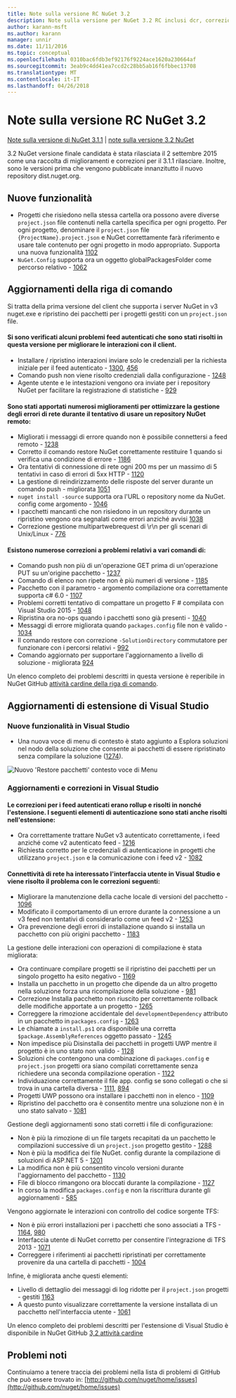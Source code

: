 ```yaml
---
title: Note sulla versione RC NuGet 3.2
description: Note sulla versione per NuGet 3.2 RC inclusi dcr, correzioni di bug, le funzionalità aggiunte e problemi noti.
author: karann-msft
ms.author: karann
manager: unnir
ms.date: 11/11/2016
ms.topic: conceptual
ms.openlocfilehash: 0310bac6fdb3ef92176f9224ace1620a230664af
ms.sourcegitcommit: 3eab9c4dd41ea7ccd2c28bb5ab16f6fbbec13708
ms.translationtype: MT
ms.contentlocale: it-IT
ms.lasthandoff: 04/26/2018
---
```

# <a name="nuget-32-rc-release-notes"></a>Note sulla versione RC NuGet 3.2

[Note sulla versione di NuGet 3.1.1](../release-notes/nuget-3.1.1.md) | [note sulla versione 3.2 NuGet](../release-notes/nuget-3.2.md)

3.2 NuGet versione finale candidata è stata rilasciata il 2 settembre 2015 come una raccolta di miglioramenti e correzioni per il 3.1.1 rilasciare.  Inoltre, sono le versioni prima che vengono pubblicate innanzitutto il nuovo repository dist.nuget.org.

## <a name="new-features"></a>Nuove funzionalità

* Progetti che risiedono nella stessa cartella ora possono avere diverse `project.json` file contenuti nella cartella specifica per ogni progetto.  Per ogni progetto, denominare il `project.json` file `{ProjectName}.project.json` e NuGet correttamente farà riferimento e usare tale contenuto per ogni progetto in modo appropriato.  Supporta una nuova funzionalità [1102](https://github.com/NuGet/Home/issues/1102)
* `NuGet.Config` supporta ora un oggetto globalPackagesFolder come percorso relativo - [1062](https://github.com/NuGet/Home/issues/1062)

## <a name="command-line-updates"></a>Aggiornamenti della riga di comando

Si tratta della prima versione del client che supporta i server NuGet in v3 nuget.exe e ripristino dei pacchetti per i progetti gestiti con un `project.json` file.

#### <a name="there-were-a-number-of-authenticated-feed-issues-that-were-addressed-in-this-release-to-improve-interactions-with-the-client"></a>Si sono verificati alcuni problemi feed autenticati che sono stati risolti in questa versione per migliorare le interazioni con il client.

* Installare / ripristino interazioni inviare solo le credenziali per la richiesta iniziale per il feed autenticato - [1300](https://github.com/NuGet/Home/issues/1300), [456](https://github.com/NuGet/Home/issues/456)
* Comando push non viene risolto credenziali dalla configurazione - [1248](https://github.com/NuGet/Home/issues/1248)
* Agente utente e le intestazioni vengono ora inviate per i repository NuGet per facilitare la registrazione di statistiche - [929](https://github.com/NuGet/Home/issues/929)

#### <a name="we-made-a-number-of-improvements-to-better-handle-network-failures-while-attempting-to-work-with-a-remote-nuget-repository"></a>Sono stati apportati numerosi miglioramenti per ottimizzare la gestione degli errori di rete durante il tentativo di usare un repository NuGet remoto:

* Migliorati i messaggi di errore quando non è possibile connettersi a feed remoto - [1238](https://github.com/NuGet/Home/issues/1238)
* Corretto il comando restore NuGet correttamente restituire 1 quando si verifica una condizione di errore - [1186](https://github.com/NuGet/Home/issues/1186)
* Ora tentativi di connessione di rete ogni 200 ms per un massimo di 5 tentativi in caso di errori di 5xx HTTP - [1120](https://github.com/NuGet/Home/issues/1120)
* La gestione di reindirizzamento delle risposte del server durante un comando push - migliorata [1051](https://github.com/NuGet/Home/issues/1051)
* `nuget install -source` supporta ora l'URL o repository nome da NuGet. config come argomento - [1046](https://github.com/NuGet/Home/issues/1046)
* I pacchetti mancanti che non risiedono in un repository durante un ripristino vengono ora segnalati come errori anziché avvisi [1038](https://github.com/NuGet/Home/issues/1038)
* Correzione gestione multipartwebrequest di \r\n per gli scenari di Unix/Linux - [776](https://github.com/NuGet/Home/issues/776)

#### <a name="there-are-a-number-of-fixes-to-issues-with-various-commands"></a>Esistono numerose correzioni a problemi relativi a vari comandi di:

* Comando push non più di un'operazione GET prima di un'operazione PUT su un'origine pacchetto - [1237](https://github.com/NuGet/Home/issues/1237)
* Comando di elenco non ripete non è più numeri di versione - [1185](https://github.com/NuGet/Home/issues/1185)
* Pacchetto con il parametro - argomento compilazione ora correttamente supporta c# 6.0 - [1107](https://github.com/NuGet/Home/issues/1107)
* Problemi corretti tentativo di compattare un progetto F # compilata con Visual Studio 2015 - [1048](https://github.com/NuGet/Home/issues/1048)
* Ripristina ora no-ops quando i pacchetti sono già presenti - [1040](https://github.com/NuGet/Home/issues/1040)
* Messaggi di errore migliorata quando `packages.config` file non è valido - [1034](https://github.com/NuGet/Home/issues/1034)
* Il comando restore con correzione `-SolutionDirectory` commutatore per funzionare con i percorsi relativi - [992](https://github.com/NuGet/Home/issues/992)
* Comando aggiornato per supportare l'aggiornamento a livello di soluzione - migliorata [924](https://github.com/NuGet/Home/issues/924)

Un elenco completo dei problemi descritti in questa versione è reperibile in NuGet GitHub [attività cardine della riga di comando](https://github.com/nuget/home/issues?utf8=%E2%9C%93&q=is%3Aissue+milestone%3A3.2.0-commandline+is%3Aclosed+-label%3AClosedAs%3ADuplicate).

## <a name="visual-studio-extension-updates"></a>Aggiornamenti di estensione di Visual Studio

### <a name="new-features-in-visual-studio"></a>Nuove funzionalità in Visual Studio

* Una nuova voce di menu di contesto è stato aggiunto a Esplora soluzioni nel nodo della soluzione che consente ai pacchetti di essere ripristinato senza compilare la soluzione ([1274](https://github.com/NuGet/Home/issues/1274)).

![Nuovo 'Restore pacchetti' contesto voce di Menu](./media/NuGet-3.2/newContextMenu.png)

### <a name="updates-and-fixes-in-visual-studio"></a>Aggiornamenti e correzioni in Visual Studio

#### <a name="the-fixes-for-authenticated-feeds-were-rolled-up-and-addressed-in-the-extension-as-well--the-following-authentication-items-were-also-addressed-in-the-extension"></a>Le correzioni per i feed autenticati erano rollup e risolti in nonché l'estensione.  I seguenti elementi di autenticazione sono stati anche risolti nell'estensione:

* Ora correttamente trattare NuGet v3 autenticato correttamente, i feed anziché come v2 autenticato feed - [1216](https://github.com/NuGet/Home/issues/1216)
* Richiesta corretto per le credenziali di autenticazione in progetti che utilizzano `project.json` e la comunicazione con i feed v2 - [1082](https://github.com/NuGet/Home/issues/1082)

#### <a name="network-connectivity-had-affected-the-user-interface-in-visual-studio-and-we-addressed-this-with-the-following-fixes"></a>Connettività di rete ha interessato l'interfaccia utente in Visual Studio e viene risolto il problema con le correzioni seguenti:

* Migliorare la manutenzione della cache locale di versioni del pacchetto - [1096](https://github.com/NuGet/Home/issues/1096)
* Modificato il comportamento di un errore durante la connessione a un v3 feed non tentativi di considerarlo come un feed v2 - [1253](https://github.com/NuGet/Home/issues/1253)
* Ora prevenzione degli errori di installazione quando si installa un pacchetto con più origini pacchetto - [1183](https://github.com/NuGet/Home/issues/1183)

La gestione delle interazioni con operazioni di compilazione è stata migliorata:

* Ora continuare compilare progetti se il ripristino dei pacchetti per un singolo progetto ha esito negativo - [1169](https://github.com/NuGet/Home/issues/1169)
* Installa un pacchetto in un progetto che dipende da un altro progetto nella soluzione forza una ricompilazione della soluzione - [981](https://github.com/NuGet/Home/issues/981)
* Correzione Installa pacchetto non riuscito per correttamente rollback delle modifiche apportate a un progetto - [1265](https://github.com/NuGet/Home/issues/1265)
* Correggere la rimozione accidentale del `developmentDependency` attributo in un pacchetto in `packages.config`  -  [1263](https://github.com/NuGet/Home/issues/1263)
* Le chiamate a `install.ps1` ora disponibile una corretta `$package.AssemblyReferences` oggetto passato - [1245](https://github.com/NuGet/Home/issues/1245)
* Non impedisce più Disinstalla dei pacchetti in progetti UWP mentre il progetto è in uno stato non valido - [1128](https://github.com/NuGet/Home/issues/1128)
* Soluzioni che contengono una combinazione di `packages.config` e `project.json` progetti ora siano compilati correttamente senza richiedere una seconda compilazione operation - [1122](https://github.com/NuGet/Home/issues/1122)
* Individuazione correttamente il file app. config se sono collegati o che si trova in una cartella diversa - [1111](https://github.com/NuGet/Home/issues/1111), [894](https://github.com/NuGet/Home/issues/894)
* Progetti UWP possono ora installare i pacchetti non in elenco - [1109](https://github.com/NuGet/Home/issues/1109)
* Ripristino del pacchetto ora è consentito mentre una soluzione non è in uno stato salvato - [1081](https://github.com/NuGet/Home/issues/1081)


Gestione degli aggiornamenti sono stati corretti i file di configurazione:

* Non è più la rimozione di un file targets recapitati da un pacchetto le compilazioni successive di un `project.json` progetto gestito - [1288](https://github.com/NuGet/Home/issues/1288)
* Non è più la modifica dei file NuGet. config durante la compilazione di soluzioni di ASP.NET 5 - [1201](https://github.com/NuGet/Home/issues/1201)
* La modifica non è più consentito vincolo versioni durante l'aggiornamento del pacchetto - [1130](https://github.com/NuGet/Home/issues/1130)
* File di blocco rimangono ora bloccati durante la compilazione - [1127](https://github.com/NuGet/Home/issues/1127)
* In corso la modifica `packages.config` e non la riscrittura durante gli aggiornamenti - [585](https://github.com/NuGet/Home/issues/585)


Vengono aggiornate le interazioni con controllo del codice sorgente TFS:

* Non è più errori installazioni per i pacchetti che sono associati a TFS - [1164](https://github.com/NuGet/Home/issues/1164), [980](https://github.com/NuGet/Home/issues/980)
* Interfaccia utente di NuGet corretto per consentire l'integrazione di TFS 2013 - [1071](https://github.com/NuGet/Home/issues/1071)
* Correggere i riferimenti ai pacchetti ripristinati per correttamente provenire da una cartella di pacchetti - [1004](https://github.com/NuGet/Home/issues/1004)

Infine, è migliorata anche questi elementi:

* Livello di dettaglio dei messaggi di log ridotte per il `project.json` progetti - gestiti [1163](https://github.com/NuGet/Home/issues/1163)
* A questo punto visualizzare correttamente la versione installata di un pacchetto nell'interfaccia utente - [1061](https://github.com/NuGet/Home/issues/1061)


Un elenco completo dei problemi descritti per l'estensione di Visual Studio è disponibile in NuGet GitHub [3,2 attività cardine](https://github.com/nuget/home/issues?q=is%3Aissue+is%3Aclosed+-label%3AClosedAs%3ADuplicate+milestone%3A3.2)

## <a name="known-issues"></a>Problemi noti

Continuiamo a tenere traccia dei problemi nella lista di problemi di GitHub che può essere trovato in: [http://github.com/nuget/home/issues](http://github.com/nuget/home/issues)